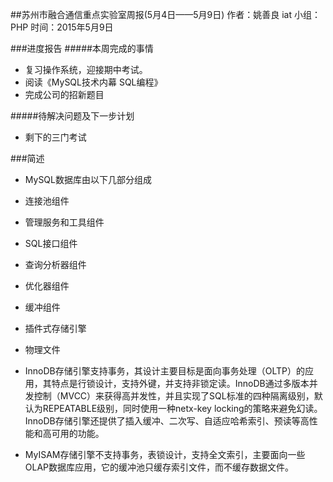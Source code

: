 ##苏州市融合通信重点实验室周报(5月4日——5月9日)
	作者：姚善良 iat                   小组：PHP                        时间：2015年5月9日

###进度报告
#####本周完成的事情

* 复习操作系统，迎接期中考试。
* 阅读《MySQL技术内幕 SQL编程》
* 完成公司的招新题目

#####待解决问题及下一步计划

* 剩下的三门考试

###简述

* MySQL数据库由以下几部分组成
 * 连接池组件
 * 管理服务和工具组件
 * SQL接口组件
 * 查询分析器组件
 * 优化器组件
 * 缓冲组件
 * 插件式存储引擎
 * 物理文件

* InnoDB存储引擎支持事务，其设计主要目标是面向事务处理（OLTP）的应用，其特点是行锁设计，支持外键，并支持非锁定读。InnoDB通过多版本并发控制（MVCC）来获得高并发性，并且实现了SQL标准的四种隔离级别，默认为REPEATABLE级别，同时使用一种netx-key locking的策略来避免幻读。InnoDB存储引擎还提供了插入缓冲、二次写、自适应哈希索引、预读等高性能和高可用的功能。
* MyISAM存储引擎不支持事务，表锁设计，支持全文索引，主要面向一些OLAP数据库应用，它的缓冲池只缓存索引文件，而不缓存数据文件。
